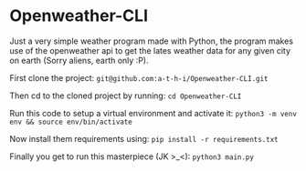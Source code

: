 # Openweather-CLI
Just a very simple weather program made with Python, the program makes use of the openweather api to get the lates weather data for any given city on earth (Sorry aliens, earth only :P).

First clone the project: `git@github.com:a-t-h-i/Openweather-CLI.git`

Then cd to the cloned project by running: `cd Openweather-CLI`

Run this code to setup a virtual environment and activate it: `python3 -m venv env && source env/bin/activate`

Now install them requirements using: `pip install -r requirements.txt`

Finally you get to run this masterpiece (JK  >_<): `python3 main.py`
